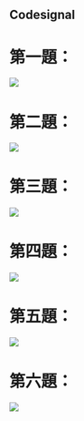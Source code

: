 ## Codesignal
# 第一題：
![](https://github.com/Teresakao0421/teresa/blob/master/Codesignal/png/1.png)

# 第二題：
![]( https://github.com/Teresakao0421/teresa/blob/master/Codesignal/png/2.png)

# 第三題：
![](https://github.com/Teresakao0421/teresa/blob/master/Codesignal/png/3.png)

# 第四題：
![](https://github.com/Teresakao0421/teresa/blob/master/Codesignal/png/4.png)

# 第五題：
![](https://github.com/Teresakao0421/teresa/blob/master/Codesignal/png/5.png)

# 第六題：
![](https://github.com/Teresakao0421/teresa/blob/master/Codesignal/png/6.png)

